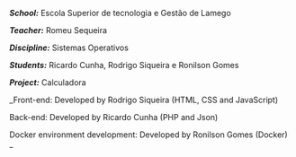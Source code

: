 **_School:_** Escola Superior de tecnologia e Gestão de Lamego

_**Teacher:**_ Romeu Sequeira 

**_Discipline:_** Sistemas Operativos 

**_Students:_** Ricardo Cunha, Rodrigo Siqueira e Ronilson Gomes 

**_Project:_** Calculadora

_Front-end: Developed by Rodrigo Siqueira (HTML, CSS and JavaScript)

Back-end: Developed by Ricardo Cunha (PHP and Json)

Docker environment development: Developed by Ronilson Gomes (Docker)
_
